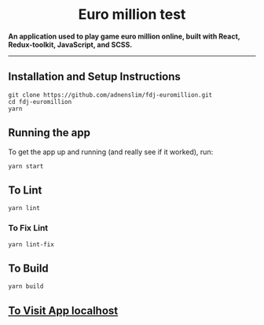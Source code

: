 <div>
  <h1 align="center">Euro million test</h1>
  <strong>
    An application used to play game euro million online, built with React, Redux-toolkit, JavaScript, and SCSS.
  </strong>
</div>

<hr />

## Installation and Setup Instructions

```
git clone https://github.com/adnenslim/fdj-euromillion.git
cd fdj-euromillion
yarn
```

## Running the app

To get the app up and running (and really see if it worked), run:

```
yarn start
```

## To Lint

```
yarn lint
```

### To Fix Lint

```
yarn lint-fix
```

## To Build

```
yarn build
```

<div>
  <h2><a href="https://localhost:3000">To Visit App localhost</a></h1>
</div>
